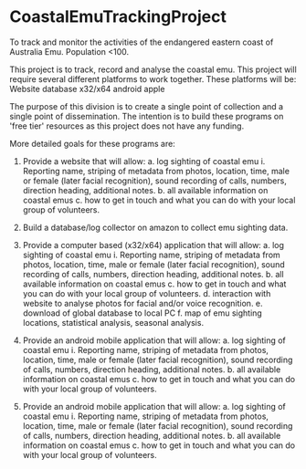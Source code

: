 # CoastalEmuTrackingProject
To track and monitor the activities of the endangered eastern coast of Australia Emu. Population &lt;100. 

This project is to track, record and analyse the coastal emu.
This project will require several different platforms to work together.
These platforms will be:
Website
database
x32/x64
android
apple

The purpose of this division is to create a single point of collection and 
a single point of dissemination.
The intention is to build these programs on 'free tier' resources as 
this project does not have any funding.

More detailed goals for these programs are:

1. Provide a website that will allow:
    a. log sighting of coastal emu
        i. Reporting name, striping of metadata from photos, location, time,
        male or female (later facial recognition), sound recording of calls, numbers, 
        direction heading, additional notes.
    b. all available information on coastal emus
    c. how to get in touch and what you can do with your local group of volunteers.

2. Build a database/log collector on amazon to collect emu sighting data.
   
3. Provide a computer based (x32/x64) application that will allow:
    a. log sighting of coastal emu
        i. Reporting name, striping of metadata from photos, location, time,
        male or female (later facial recognition), sound recording of calls, numbers, 
        direction heading, additional notes.
    b. all available information on coastal emus
    c. how to get in touch and what you can do with your local group of volunteers.
    d. interaction with website to analyse photos for facial and/or voice recognition.
    e. download of global database to local PC
    f. map of emu sighting locations, statistical analysis, seasonal analysis.
    
4. Provide an android mobile application that will allow:
    a. log sighting of coastal emu
        i. Reporting name, striping of metadata from photos, location, time,
        male or female (later facial recognition), sound recording of calls, numbers, 
        direction heading, additional notes.
    b. all available information on coastal emus
    c. how to get in touch and what you can do with your local group of volunteers.

5. Provide an android mobile application that will allow:
    a. log sighting of coastal emu
        i. Reporting name, striping of metadata from photos, location, time,
        male or female (later facial recognition), sound recording of calls, numbers, 
        direction heading, additional notes.
    b. all available information on coastal emus
    c. how to get in touch and what you can do with your local group of volunteers.
    
